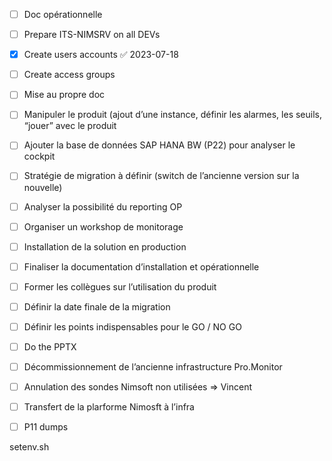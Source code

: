 - [ ] Doc opérationnelle
- [ ] Prepare ITS-NIMSRV on all DEVs
- [x] Create users accounts ✅ 2023-07-18
- [ ] Create access groups
- [ ] Mise au propre doc
- [ ] Manipuler le produit (ajout d’une instance, définir les alarmes, les seuils, “jouer” avec le produit
- [ ] Ajouter la base de données SAP HANA BW (P22) pour analyser le cockpit
- [ ] Stratégie de migration à définir (switch de l’ancienne version sur la nouvelle)
- [ ] Analyser la possibilité du reporting OP
- [ ] Organiser un workshop de monitorage
- [ ] Installation de la solution en production
- [ ] Finaliser la documentation d’installation et opérationnelle
- [ ] Former les collègues sur l’utilisation du produit
- [ ] Définir la date finale de la migration
- [ ] Définir les points indispensables pour le GO / NO GO
- [ ] Do the PPTX
- [ ] Décommissionnement de l’ancienne infrastructure Pro.Monitor
- [ ] Annulation des sondes Nimsoft non utilisées => Vincent
- [ ] Transfert de la plarforme Nimosft à l’infra
- [ ] P11 dumps


setenv.sh